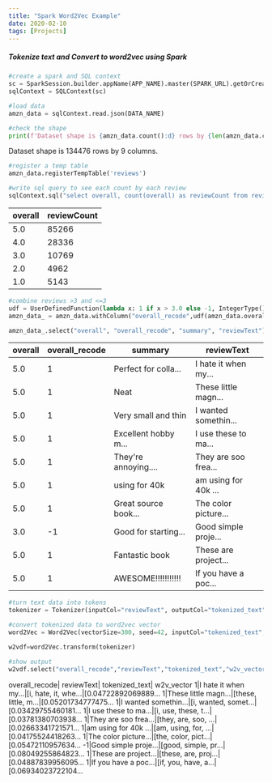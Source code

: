 ```yaml
---
title: "Spark Word2Vec Example"
date: 2020-02-10
tags: [Projects]
---
```


##### Tokenize text and Convert to word2vec using Spark

```python
#create a spark and SQL context
sc = SparkSession.builder.appName(APP_NAME).master(SPARK_URL).getOrCreate()
sqlContext = SQLContext(sc)

#load data
amzn_data = sqlContext.read.json(DATA_NAME)	

#check the shape
print(f'Dataset shape is {amzn_data.count():d} rows by {len(amzn_data.columns):d} columns.')
```

Dataset shape is 134476 rows by 9 columns.

```python
#register a temp table
amzn_data.registerTempTable('reviews')

#write sql query to see each count by each review
sqlContext.sql("select overall, count(overall) as reviewCount from reviews group by overall order by overall desc").show()
```
overall | reviewCount
--- | --- 
5.0 | 85266
4.0 | 28336
3.0 | 10769
2.0 | 4962
1.0 | 5143

```python
#combine reviews >3 and <=3
udf = UserDefinedFunction(lambda x: 1 if x > 3.0 else -1, IntegerType())
amzn_data_ = amzn_data.withColumn("overall_recode",udf(amzn_data.overall))

amzn_data_.select("overall", "overall_recode", "summary", "reviewText").show(10)
```
overall | overall_recode | summary | reviewText 
--- | --- | --- | ---
5.0| 1|Perfect for colla...|I hate it when my...
5.0| 1|Neat|These little magn...|
5.0| 1| Very small and thin|I wanted somethin...
5.0| 1|Excellent hobby m...|I use these to ma...
5.0| 1|They're annoying....|They are soo frea...
5.0| 1|using for 40k|am using for 40k ...
5.0| 1|Great source book...|The color picture...
3.0| -1|Good for starting...|Good simple proje...
5.0| 1|Fantastic book|These are project...
5.0| 1| AWESOME!!!!!!!!!!!|If you have a poc...


```python
#turn text data into tokens
tokenizer = Tokenizer(inputCol="reviewText", outputCol="tokenized_text").transform(amzn_data_)

#convert tokenized data to word2vec vector
word2Vec = Word2Vec(vectorSize=300, seed=42, inputCol="tokenized_text", outputCol="w2v_vector").fit(tokenizer)

w2vdf=word2Vec.transform(tokenizer)

#show output
w2vdf.select("overall_recode","reviewText","tokenized_text","w2v_vector").show(10)
```
overall_recode| reviewText| tokenized_text| w2v_vector
1|I hate it when my...|[i, hate, it, whe...|[0.04722892069889...
1|These little magn...|[these, little, m...|[0.05201734777475...
1|I wanted somethin...|[i, wanted, somet...|[0.03429755460181...
1|I use these to ma...|[i, use, these, t...|[0.03781380703938...
1|They are soo frea...|[they, are, soo, ...|[0.02663341721571...
1|am using for 40k ...|[am, using, for, ...|[0.04175524418263...
1|The color picture...|[the, color, pict...|[0.05472110957634...
-1|Good simple proje...|[good, simple, pr...|[0.08049255864823...
1|These are project...|[these, are, proj...|[0.04887839956095...
1|If you have a poc...|[if, you, have, a...|[0.06934023722104...
